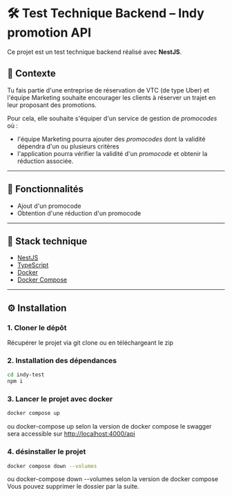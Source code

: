 # 🛠️ Test Technique Backend – Indy promotion API

Ce projet est un test technique backend réalisé avec **NestJS**.

## 📖 Contexte

Tu fais partie d'une entreprise de réservation de VTC (de type Uber) et l'équipe Marketing souhaite encourager les clients à réserver un trajet en leur proposant des promotions.

Pour cela, elle souhaite s'équiper d'un service de gestion de _promocodes_ où :

- l'équipe Marketing pourra ajouter des _promocodes_ dont la validité dépendra d'un ou plusieurs critères
- l'application pourra vérifier la validité d'un _promocode_ et obtenir la réduction associée.

---

## 🚀 Fonctionnalités

- Ajout d'un promocode
- Obtention d'une réduction d'un promocode

---

## 🧱 Stack technique

- [NestJS](https://nestjs.com/)
- [TypeScript](https://www.typescriptlang.org/)
- [Docker](https://www.docker.com/)
- [Docker Compose](https://docs.docker.com/compose/)

---

## ⚙️ Installation

### 1. Cloner le dépôt

Récupérer le projet via git clone ou en téléchargeant le zip

### 2. Installation des dépendances

```bash
cd indy-test
npm i
```

### 3. Lancer le projet avec docker

```bash
docker compose up
```

ou docker-compose up selon la version de docker compose
le swagger sera accessible sur [http://localhost:4000/api](http://localhost:4000/api)

### 4. désinstaller le projet

```bash
docker compose down --volumes
```

ou docker-compose down --volumes selon la version de docker compose
Vous pouvez supprimer le dossier par la suite.
